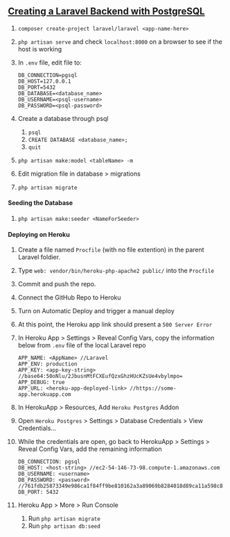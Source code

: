 ## [Creating a Laravel Backend with PostgreSQL](https://dev.to/alexmercedcoder/hello-world-laravel-101-hdd)

1. `composer create-project laravel/laravel <app-name-here>`
1. `php artisan serve` and check `localhost:8000` on a browser to see if the host is working
1. In `.env` file, edit file to:

   ```
   DB_CONNECTION=pgsql
   DB_HOST=127.0.0.1
   DB_PORT=5432
   DB_DATABASE=<database_name>
   DB_USERNAME=<psql-username>
   DB_PASSWORD=<psql-password>
   ```

1. Create a database through psql

   1. `psql`
   2. `CREATE DATABASE <database_name>;`
   3. `quit`

1. `php artisan make:model <tableName> -m`

1. Edit migration file in database > migrations

1. `php artisan migrate`

#### Seeding the Database

1. `php artisan make:seeder <NameForSeeder>`

#### Deploying on Heroku

1. Create a file named `Procfile` (with no file extention) in the parent Laravel foldier.
1. Type `web: vendor/bin/heroku-php-apache2 public/` into the `Procfile`
1. Commit and push the repo.
1. Connect the GitHub Repo to Heroku
1. Turn on Automatic Deploy and trigger a manual deploy
1. At this point, the Heroku app link should present a `500 Server Error`
1. In Heroku App > Settings > Reveal Config Vars, copy the information below from `.env` file of the local Laravel repo

   ```
   APP_NAME: <AppName> //Laravel
   APP_ENV: production
   APP_KEY: <app-key-string> //base64:50oNlu/2JbusnMtFCXEufQzxGhzHUcKZsUe4vbylmpo=
   APP_DEBUG: true
   APP_URL: <heroku-app-deployed-link> //https://some-app.herokuapp.com
   ```

1. In HerokuApp > Resources, Add `Heroku Postgres` Addon
1. Open `Heroku Postgres` > Settings > Database Credentials > View Credentials...
1. While the credentials are open, go back to HerokuApp > Settings > Reveal Config Vars, add the remaining information

   ```
   DB_CONNECTION: pgsql
   DB_HOST: <host-string> //ec2-54-146-73-98.compute-1.amazonaws.com
   DB_USERNAME: <username>
   DB_PASSWORD: <password> //761fdb25873349e986ca1f84ff9be810162a3a89069b8284018d89ca11a598c8
   DB_PORT: 5432
   ```

1. Heroku App > More > Run Console
   1. Run `php artisan migrate`
   1. Run `php artisan db:seed`
